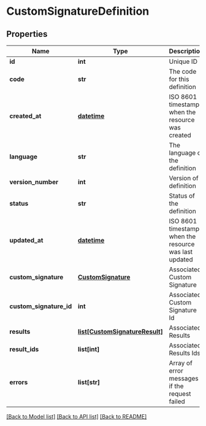 # CustomSignatureDefinition

## Properties
Name | Type | Description | Notes
------------ | ------------- | ------------- | -------------
**id** | **int** | Unique ID | [optional] 
**code** | **str** | The code for this definition | [optional] 
**created_at** | [**datetime**](DateTime.md) | ISO 8601 timestamp when the resource was created | [optional] 
**language** | **str** | The language of the definition | [optional] 
**version_number** | **int** | Version of definition | [optional] 
**status** | **str** | Status of the definition | [optional] 
**updated_at** | [**datetime**](DateTime.md) | ISO 8601 timestamp when the resource was last updated | [optional] 
**custom_signature** | [**CustomSignature**](CustomSignature.md) | Associated Custom Signature | [optional] 
**custom_signature_id** | **int** | Associated Custom Signature Id | [optional] 
**results** | [**list[CustomSignatureResult]**](CustomSignatureResult.md) | Associated Results | [optional] 
**result_ids** | **list[int]** | Associated Results Ids | [optional] 
**errors** | **list[str]** | Array of error messages if the request failed | [optional] 

[[Back to Model list]](../README.md#documentation-for-models) [[Back to API list]](../README.md#documentation-for-api-endpoints) [[Back to README]](../README.md)


